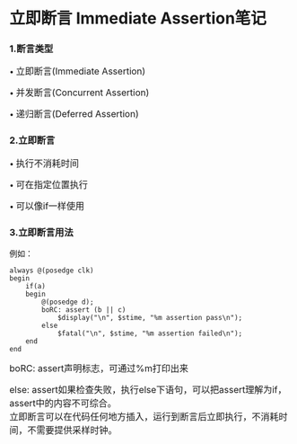 # 立即断言 Immediate Assertion笔记


### 1.断言类型

&bull; <font size=3/>立即断言(Immediate Assertion)</font>

&bull; <font size=3/>并发断言(Concurrent Assertion)</font>

&bull; <font size=3/>递归断言(Deferred Assertion)</font>

### 2.立即断言

&bull; <font size=3/>执行不消耗时间</font>

&bull; <font size=3/>可在指定位置执行</font>

&bull; <font size=3/>可以像if一样使用</font>
<!--more-->
### 3.立即断言用法
例如：
```
always @(posedge clk)
begin
    if(a)
    begin
        @(posedge d);
        boRC: assert (b || c) 
            $display("\n", $stime, "%m assertion pass\n");
        else
            $fatal("\n", $stime, "%m assertion failed\n");
    end
end
```
<font size=3/>boRC: assert声明标志，可通过%m打印出来 </font>

<font size=3/>else: assert如果检查失败，执行else下语句，可以把assert理解为if，assert中的内容不可综合。</font>
<br>
<font size=3/>立即断言可以在代码任何地方插入，运行到断言后立即执行，不消耗时间，不需要提供采样时钟。</font>

